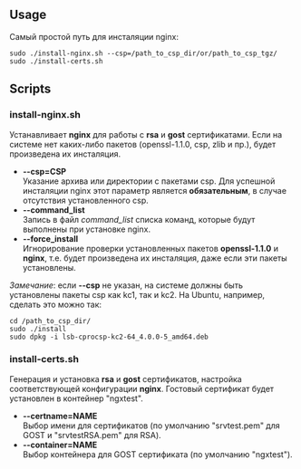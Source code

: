 ## Usage
Самый простой путь для инсталяции nginx:
```
sudo ./install-nginx.sh --csp=/path_to_csp_dir/or/path_to_csp_tgz/
sudo ./install-certs.sh
```

## Scripts
### install-nginx.sh
Устанавливает **nginx** для работы с **rsa** и **gost** сертификатами. Если на системе нет каких-либо пакетов (openssl-1.1.0, csp, zlib и пр.), будет произведена их инсталяция.

- **\-\-csp=CSP**  
Указание архива или директории с пакетами csp. Для успешной инсталяции nginx этот параметр является **обязательным**, в случае отсутствия установленного csp.
- **\-\-command_list**  
Запись в файл *command_list* списка команд, которые будут выполнены при установке nginx.
- **\-\-force_install**  
Игнорирование проверки установленных пакетов **openssl-1.1.0** и **nginx**, т.е. будет произведена их инсталяция, даже если эти пакеты установлены.

*Замечание*: если **\-\-csp** не указан, на системе должны быть установлены пакеты csp как kc1, так и kc2. На Ubuntu, например, сделать это можно так:
```
cd /path_to_csp_dir/
sudo ./install
sudo dpkg -i lsb-cprocsp-kc2-64_4.0.0-5_amd64.deb
```

### install-certs.sh
 Генерация и установка **rsa** и **gost** сертификатов, настройка соответствующей конфигурации **nginx**.  Гостовый сертификат будет установлен в контейнер "ngxtest".
 
- **\-\-certname=NAME**  
Выбор имени для сертификатов (по умолчанию "srvtest.pem" для GOST и "srvtestRSA.pem" для RSA).
- **\-\-container=NAME**  
Выбор контейнера для GOST сертификата (по умолчанию "ngxtest").
